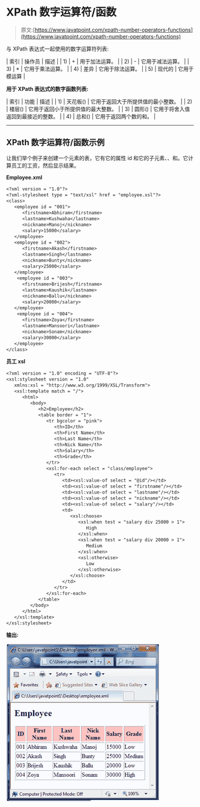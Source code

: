 # XPath 数字运算符/函数

> 原文:[https://www.javatpoint.com/xpath-number-operators-functions](https://www.javatpoint.com/xpath-number-operators-functions)

与 XPath 表达式一起使用的数字运算符列表:

| 索引 | 操作员 | 描述 |
| 1) | + | 用于加法运算。 |
| 2) | - | 它用于减法运算。 |
| 3) | * | 它用于乘法运算。 |
| 4) | 差异 | 它用于除法运算。 |
| 5) | 现代的 | 它用于模运算 |

**用于 XPath 表达式的数字函数列表:**

| 索引 | 功能 | 描述 |
| 1) | 天花板() | 它用于返回大于所提供值的最小整数。 |
| 2) | 楼层() | 它用于返回小于所提供值的最大整数。 |
| 3) | 圆形() | 它用于将舍入值返回到最接近的整数。 |
| 4) | 总和() | 它用于返回两个数的和。 |

* * *

## XPath 数字运算符/函数示例

让我们举个例子来创建一个<employee>元素的表，它有它的属性 id 和它的子元素<firstname>、<lastname>、<nickname>和<salary>。它计算员工的工资，然后显示结果。</salary></nickname></lastname></firstname></employee>

**Employee.xml**

```
<?xml version = "1.0"?>
<?xml-stylesheet type = "text/xsl" href = "employee.xsl"?>
<class>
   <employee id = "001">
      <firstname>Abhiram</firstname>
      <lastname>Kushwaha</lastname>
      <nickname>Manoj</nickname>
      <salary>15000</salary>
   </employee>
   <employee id = "002">
      <firstname>Akash</firstname>
      <lastname>Singh</lastname>
      <nickname>Bunty</nickname>
      <salary>25000</salary>
   </employee>
    <employee id = "003">
      <firstname>Brijesh</firstname>
      <lastname>Kaushik</lastname>
      <nickname>Ballu</nickname>
      <salary>20000</salary>
   </employee>
    <employee id = "004">
      <firstname>Zoya</firstname>
      <lastname>Mansoori</lastname>
      <nickname>Sonam</nickname>
      <salary>30000</salary>
   </employee>
</class>

```

**员工 xsl**

```
<?xml version = "1.0" encoding = "UTF-8"?>
<xsl:stylesheet version = "1.0"
   xmlns:xsl = "http://www.w3.org/1999/XSL/Transform">  
   <xsl:template match = "/">
      <html>
         <body>
            <h2>Employee</h2>				
            <table border = "1">
               <tr bgcolor = "pink">
                  <th>ID</th>
                  <th>First Name</th>
                  <th>Last Name</th>
                  <th>Nick Name</th>
                  <th>Salary</th>
                  <th>Grade</th>
               </tr>					
               <xsl:for-each select = "class/employee">
                  <tr>
                     <td><xsl:value-of select = "@id"/></td>
                     <td><xsl:value-of select = "firstname"/></td>
                     <td><xsl:value-of select = "lastname"/></td>
                     <td><xsl:value-of select = "nickname"/></td>
                     <td><xsl:value-of select = "salary"/></td>				
                     <td>
                        <xsl:choose>
                           <xsl:when test = "salary div 25000 > 1">
                              High
                           </xsl:when>							
                           <xsl:when test = "salary div 20000 > 1">
                              Medium
                           </xsl:when>							
                           <xsl:otherwise>
                              Low
                           </xsl:otherwise>
                        </xsl:choose>
                     </td>
                  </tr>	
               </xsl:for-each>
            </table>
         </body>
      </html>
   </xsl:template>
</xsl:stylesheet>

```

**输出:**

![XPATH Number operators functions 1](img/e19ac6dd639694c6e2a79d38f079a00e.png)